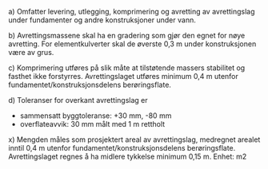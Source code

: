 a) Omfatter levering, utlegging, komprimering og avretting av avrettingslag under fundamenter og andre konstruksjoner under vann.

b) Avrettingsmassene skal ha en gradering som gjør den egnet for nøye avretting. For elementkulverter skal de øverste 0,3 m under konstruksjonen være av grus.

c) Komprimering utføres på slik måte at tilstøtende massers stabilitet og fasthet ikke forstyrres. Avrettingslaget utføres minimum 0,4 m utenfor fundamentet/konstruksjonsdelens berøringsflate.

d) Toleranser for overkant avrettingslag er
-  sammensatt byggtoleranse: +30 mm, -80 mm
-  overflateavvik: 30 mm målt med 1 m rettholt

x) Mengden måles som prosjektert areal av avrettingslag, medregnet arealet inntil 0,4 m utenfor fundamentet/konstruksjonsdelens berøringsflate. Avrettingslaget regnes å ha midlere tykkelse minimum 0,15 m. Enhet: m2

